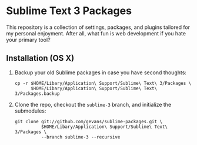# Sublime Text 3 Packages

This repository is a collection of settings, packages, and plugins tailored for
my personal enjoyment. After all, what fun is web development if you hate your
primary tool?

## Installation (OS X)

1. Backup your old Sublime packages in case you have second thoughts:

    ```shell
    cp -r $HOME/Libary/Application\ Support/Sublime\ Text\ 3/Packages \
          $HOME/Libary/Application\ Support/Sublime\ Text\ 3/Packages.backup
    ```

2. Clone the repo, checkout the `sublime-3` branch, and initialize the
   submodules:

    ```shell
    git clone git://github.com/gevans/sublime-packages.git \
              $HOME/Libary/Application\ Support/Sublime\ Text\ 3/Packages \
              --branch sublime-3 --recursive
    ```
